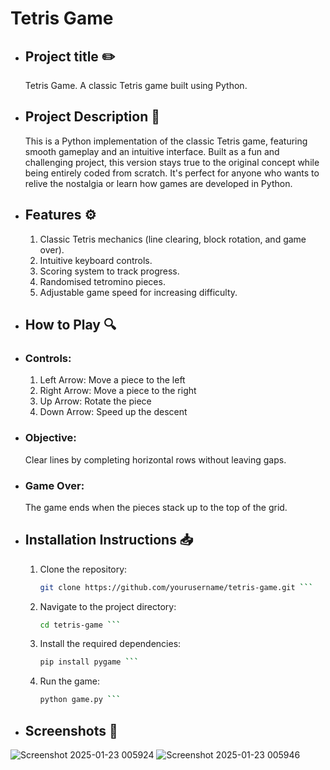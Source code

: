 # Tetris Game
- ## Project title ✏️
  Tetris Game.
  A classic Tetris game built using Python.

- ## Project Description 📜
  This is a Python implementation of the classic Tetris game, featuring smooth gameplay and an intuitive interface. Built as a fun and challenging project, this version stays true to the original concept while being entirely coded from scratch. It's perfect for anyone who wants to relive the nostalgia or learn how games are developed in Python.

- ## Features ⚙️
  1. Classic Tetris mechanics (line clearing, block rotation, and game over).
  2. Intuitive keyboard controls.
  3. Scoring system to track progress.
  4. Randomised tetromino pieces.
  5. Adjustable game speed for increasing difficulty.

- ## How to Play 🔍
- ### Controls:
  1. Left Arrow: Move a piece to the left
  2. Right Arrow: Move a piece to the right
  3. Up Arrow: Rotate the piece
  4. Down Arrow: Speed up the descent
- ### Objective:
  Clear lines by completing horizontal rows without leaving gaps.
- ### Game Over:
  The game ends when the pieces stack up to the top of the grid.

- ## Installation Instructions 📥
  1. Clone the repository:
     ``` bash 
     git clone https://github.com/yourusername/tetris-game.git ```
  2. Navigate to the project directory:
     ``` bash 
     cd tetris-game ```
  3. Install the required dependencies:
     ``` bash
     pip install pygame ```
  4. Run the game:
     ``` bash
     python game.py ```
     
- ## Screenshots 📸
![Screenshot 2025-01-23 005924](https://github.com/user-attachments/assets/6fe9cfce-e185-40b9-8ee4-a2b0d9ff0a56)
![Screenshot 2025-01-23 005946](https://github.com/user-attachments/assets/c2b8b8eb-9884-4001-9096-5ee8ac8cc8fb)


